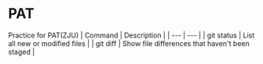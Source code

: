 # PAT
Practice for PAT(ZJU)
| Command | Description |
| --- | --- |
| git status | List all new or modified files |
| git diff | Show file differences that haven't been staged |

